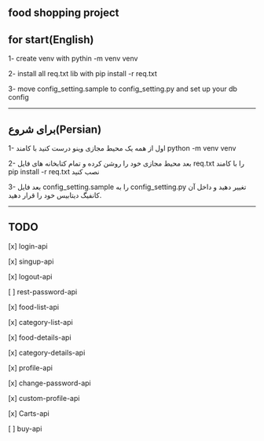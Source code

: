 ## food shopping project


## for start(English)
1- create venv with pythin -m venv venv

2- install all req.txt lib with pip install -r req.txt

3- move config_setting.sample to config_setting.py and set up your db config

-----------------------------------------------------------------------------------------------------------

## برای شروع(Persian)
1- اول از همه یک محیط مجازی وینو درست کنید با کامند python -m venv venv

2- بعد محیط مجازی خود را روشن کرده و تمام کتابخانه های فایل req.txt را با کامند pip install -r req.txt نصب کنید

3- بعد فایل config_setting.sample را به config_setting.py تغییر دهید و داخل آن کانفیگ دیتابیس خود را قرار دهید.

-----------------------------------------------------------------------------------------------------------

## TODO

[x] login-api

[x] singup-api

[x] logout-api

[ ] rest-password-api


[x] food-list-api

[x] category-list-api

[x] food-details-api

[x] category-details-api


[x] profile-api

[x] change-password-api

[x] custom-profile-api



[x] Carts-api

[ ] buy-api
